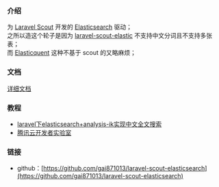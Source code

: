 ### 介绍
为 [Laravel Scout](https://learnku.com/docs/laravel/5.8/scout/3946) 开发的 [Elasticsearch](https://baijunyao.com/article/155) 驱动；  
之所以造这个轮子是因为 [laravel-scout-elastic](https://github.com/ErickTamayo/laravel-scout-elastic) 不支持中文分词且不支持多张表；  
而 [Elasticquent](https://github.com/elasticquent/Elasticquent) 这种不基于 scout 的又略麻烦；  

### 文档
[详细文档](https://baijunyao.com/docs/laravel-scout-elasticsearch)

### 教程
- [laravel下elasticsearch+analysis-ik实现中文全文搜索](https://baijunyao.com/article/156)
- [腾讯云开发者实验室](https://cloud.tencent.com/developer/labs/lab/10433)

### 链接
- github：[https://github.com/gai871013/laravel-scout-elasticsearch](https://github.com/gai871013/laravel-scout-elasticsearch)  